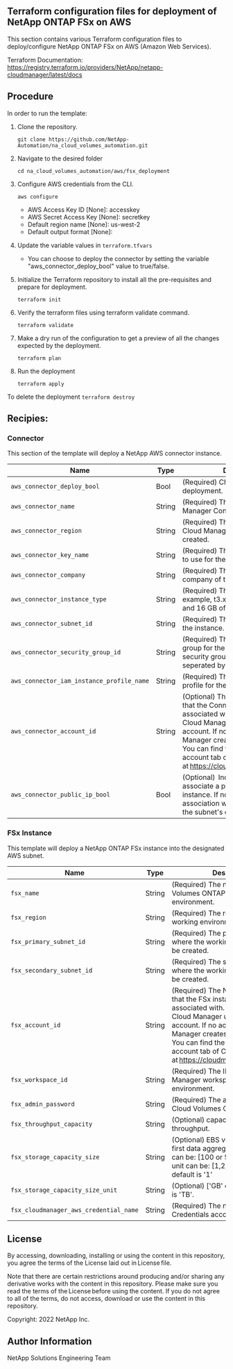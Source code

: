## Terraform configuration files for deployment of NetApp ONTAP FSx on AWS
This section contains various Terraform configuration files to deploy/configure NetApp ONTAP FSx on AWS (Amazon Web Services).

Terraform Documentation: https://registry.terraform.io/providers/NetApp/netapp-cloudmanager/latest/docs

## Procedure
In order to run the template:
1. Clone the repository.

    ```git clone https://github.com/NetApp-Automation/na_cloud_volumes_automation.git```
2. Navigate to the desired folder

    ```cd na_cloud_volumes_automation/aws/fsx_deployment```
3. Configure AWS credentials from the CLI.
    ```
    aws configure
    ```

    - AWS Access Key ID [None]: accesskey
    - AWS Secret Access Key [None]: secretkey
    - Default region name [None]: us-west-2
    - Default output format [None]:

4. Update the variable values in ```terraform.tfvars```
      + You can choose to deploy the connector by setting the variable "aws_connector_deploy_bool" value to true/false.

5. Initialize the Terraform repository to install all the pre-requisites and prepare for deployment.

    ```terraform init```
6. Verify the terraform files using terraform validate command.

    ```terraform validate```
7. Make a dry run of the configuration to get a preview of all the changes expected by the deployment.

    ```terraform plan```
8. Run the deployment

    ```terraform apply```

To delete the deployment
    ```terraform destroy```

## Recipies:

### Connector  
This section of the template will deploy a NetApp AWS connector instance.

| Name | Type | Description |
| --- | --- | --- |
| `aws_connector_deploy_bool ` | Bool | (Required) Check for Connector deployment.  |
| `aws_connector_name` | String | (Required) The name of the Cloud Manager Connector. |
| `aws_connector_region` | String | (Required) The region where the Cloud Manager Connector will be created. |
| `aws_connector_key_name` | String | (Required) The name of the key pair to use for the Connector instance. |
| `aws_connector_company` | String | (Required) The name of the company of the user. |
| `aws_connector_instance_type` | String | (Required) The type of instance (for example, t3.xlarge). At least 4 CPU and 16 GB of memory are required. |
| `aws_connector_subnet_id` | String | (Required) The ID of the subnet for the instance. |
| `aws_connector_security_group_id` | String | (Required) The ID of the security group for the instance, multiple security groups can be provided seperated by ','. |
| `aws_connector_iam_instance_profile_name` | String | (Required) The name of the instance profile for the Connector. |
| `aws_connector_account_id` | String | (Optional) The NetApp account ID that the Connector will be associated with. If not provided, Cloud Manager uses the first account. If no account exists, Cloud Manager creates a new account. You can find the account ID in the account tab of Cloud Manager at https://cloudmanager.netapp.com. |
| `aws_connector_public_ip_bool` | Bool | (Optional)  Indicates whether to associate a public IP address to the instance. If not provided, the association will be done based on the subnet's configuration. |

### FSx Instance
This template will deploy a NetApp ONTAP FSx instance into the designated AWS subnet.

| Name | Type | Description |
| --- | --- | --- |
| `fsx_name` | String | (Required) The name of the Cloud Volumes ONTAP working environment. |
| `fsx_region` | String | (Required) The region where the working environment will be created. |
| `fsx_primary_subnet_id` | String | (Required) The primary subnet id where the working environment will be created. |
| `fsx_secondary_subnet_id` | String | (Required) The secondary subnet id where the working environment will be created. |
| `fsx_account_id` | String | (Required) The NetApp account ID that the FSx instance will be associated with. If not provided, Cloud Manager uses the first account. If no account exists, Cloud Manager creates a new account. You can find the account ID in the account tab of Cloud Manager at https://cloudmanager.netapp.com. |
| `fsx_workspace_id` | String | (Required) The ID of the Cloud Manager workspace of working environment. |
| `fsx_admin_password` | String | (Required) The admin password for Cloud Volumes ONTAP. |
| `fsx_throughput_capacity` | String | (Optional) capacity of the throughput. |
| `fsx_storage_capacity_size` | String | (Optional) EBS volume size for the first data aggregate. For GB, the unit can be: [100 or 500]. For TB, the unit can be: [1,2,4,8,16]. The default is '1' |
| `fsx_storage_capacity_size_unit` | String | (Optional) ['GB' or 'TB']. The default is 'TB'. |
| `fsx_cloudmanager_aws_credential_name` | String | (Required) The name of the AWS Credentials account name. |

## License
By accessing, downloading, installing or using the content in this repository, you agree the terms of the License laid out in License file.

Note that there are certain restrictions around producing and/or sharing any derivative works with the content in this repository. Please make sure you read the terms of the License before using the content. If you do not agree to all of the terms, do not access, download or use the content in this repository.

Copyright: 2022 NetApp Inc.  

## Author Information
NetApp Solutions Engineering Team
